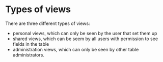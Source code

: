 

# Types of views

There are three different types of views:

* personal views, which can only be seen by the user that set them up
* shared views, which can be seem by all users with permission to see fields in the table
* administration views, which can only be seen by other table administrators.&nbsp;